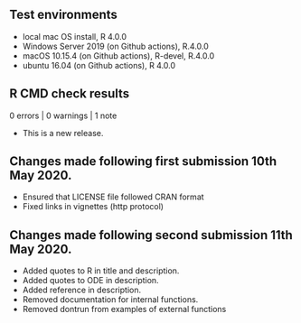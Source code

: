 ## Test environments
* local mac OS install, R 4.0.0
* Windows Server 2019 (on Github actions), R.4.0.0
* macOS 10.15.4 (on Github actions), R-devel, R.4.0.0 
* ubuntu 16.04 (on Github actions), R 4.0.0


## R CMD check results

0 errors | 0 warnings | 1 note

* This is a new release.

## Changes made following first submission 10th May 2020.

* Ensured that LICENSE file followed CRAN format
* Fixed links in vignettes (http protocol)

## Changes made following second submission 11th May 2020.

* Added quotes to R in title and description.
* Added quotes to ODE in description.
* Added reference in description.
* Removed documentation for internal functions.
* Removed dontrun from examples of external functions

